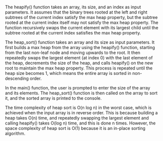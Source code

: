 The heapify() function takes an array, its size, and an index as input parameters. It assumes that the binary trees rooted at the left and right subtrees of the current index satisfy the max heap property, but the subtree rooted at the current index itself may not satisfy the max heap property. The function recursively swaps the current element with its largest child until the subtree rooted at the current index satisfies the max heap property.

The heap_sort() function takes an array and its size as input parameters. It first builds a max heap from the array using the heapify() function, starting from the last non-leaf node and moving upwards to the root. It then repeatedly swaps the largest element (at index 0) with the last element of the heap, decrements the size of the heap, and calls heapify() on the new root to maintain the max heap property. This process is repeated until the heap size becomes 1, which means the entire array is sorted in non-descending order.

In the main() function, the user is prompted to enter the size of the array and its elements. The heap_sort() function is then called on the array to sort it, and the sorted array is printed to the console.

The time complexity of heap sort is O(n log n) in the worst case, which is achieved when the input array is in reverse order. This is because building a heap takes O(n) time, and repeatedly swapping the largest element and calling heapify() takes O(log n) time, and this is done n times. However, the space complexity of heap sort is O(1) because it is an in-place sorting algorithm.